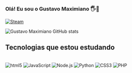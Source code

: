 ### Olá! Eu sou o Gustavo Maximiano 🖐️👋

[![Steam](https://img.shields.io/badge/Steam-000000?style=for-the-badge&logo=steam&logoColor=white)](https://steamcommunity.com/id/Gm_BR/)

![Gustavo Maximiano GitHub stats](https://github-readme-stats.vercel.app/api?username=devgustavom&show_icons=true&theme=radical)

## Tecnologias que estou estudando
<div style ="display: inline_block"><br/>
  <img align = "center" alt= "html5" src="https://img.shields.io/badge/HTML5-E34F26?style=for-the-badge&logo=html5&logoColor=white"/>
  <img align = "center" alt= "JavaScript" src="https://img.shields.io/badge/JavaScript-323330?style=for-the-badge&logo=javascript&logoColor=F7DF1E"/>
  <img align = "center" alt= "Node.js" src="https://img.shields.io/badge/Node.js-43853D?style=for-the-badge&logo=node.js&logoColor=white"/>
  <img align = "center" alt= "Python" src="https://img.shields.io/badge/Python-14354C?style=for-the-badge&logo=python&logoColor=white"/>
  <img align = "center" alt= "CSS3" src="https://img.shields.io/badge/CSS3-1572B6?style=for-the-badge&logo=css3&logoColor=white"/>
  <img align = "center" alt= "PHP" src="https://img.shields.io/badge/PHP-777BB4?style=for-the-badge&logo=php&logoColor=white"/>
  
  
  </div>
